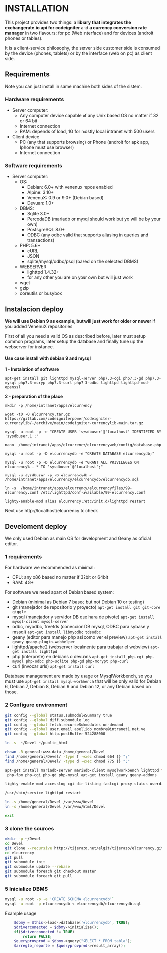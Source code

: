 # INSTALLATION

This project provides two things: a **library that integrates 
the exchangerate.io api for codeigniter** and **a currency conversion rate manager** 
in two flavours: for pc (Web interface) and for devices (androit phones or tables).

It is a client-service philosophy, the server side customer side is 
consumed by the device (phones, tablets) or by the interface (web on pc) as client side.

## Requirements

Note you can just install in same machine both sides of the sistem.

### Hardware requirements

* Server computer:
    * Any computer device capable of any Unix based OS no matter if 32 or 64 bit
    * Internet connection
    * RAM: depends of load, 1G for mostly local intranet with 500 users
* Client device
    * PC (any that supports browsing) or Phone (androit for apk app, Iphone must use browser)
    * Internet connection

### Software requirements

* Server computer:
    * OS: 
        * Debian: 6.0+ with venenux repos enabled
        * Alpine: 3.10+
        * VenenuX: 0.9 or 9.0+ (Debian based)
        * Devuan: 1.0+
    * DBMS:
        * Sqlite 3.0+
        * PercodaDB (mariadb or mysql should work but yo will be by your own)
        * PostsgreSQL 8.0+
        * ODBC (any odbc valid that supports aliasing in queries and transactions)
    * PHP: 5.6+
        * cURL
        * JSON
        * sqlite/mysql/odbc/psql (based on the selected DBMS)
    * WEBSERVER
        * lighttpd 1.4.32+
        * for any other you are on your own but will just work
    * wget
    * gzip
    * coreutils or busybox

## Instalacion deploy

**We will use Debian 9 as example, but will just work for older or newer** if 
you added VenenuX repositories

First of all you need a valid OS as described before, later must setup common 
programs, later setup the database and finally tune up the webserver for instance.

#### Use case install with debian 9 and mysql

**1 - Instalation of software**

```
apt-get install git lighttpd mysql-server php7.3-cgi php7.3-gd php7.3-mysql php7.3-mcryp php7.3-curl php7.3-odbc lighttpd lighttpd-mod-openssl
```

**2 - preparation of the place**

```
mkdir -p /home/intranet/apps/elcurrency

wget -t0 -O elcurrency.tar.gz https://gitlab.com/codeigniterpower/codeigniter-currencylib/-/archive/main/codeigniter-currencylib-main.tar.gz

mysql -u root -p -e "CREATE USER 'sysdbuser'@'localhost' IDENTIFIED BY  'sysdbuser.1';"

nano  /home/intranet/apps/elcurrency/elcurrencyweb/config/database.php

mysql -u root -p -D elcurrencydb -e "CREATE DATABASE elcurrencydb;"

mysql -u root -p -D elcurrencydb -e "GRANT ALL PRIVILEGES ON elcurrency% . * TO 'sysdbuser'@'localhost';"

mysql -u sysdbuser -p -D elcurrencydb < /home/intranet/apps/elcurrency/elcurrencydb/elcurrencydb.sql

ln -s  /home/intranet/apps/elcurrency/elcurrencyfiles/99-elcurrency.conf /etc/lighttpd/conf-available/99-elcurrency.conf

lighty-enable-mod alias elcurrency;/etc/init.d/lighttpd restart
```

Next use http://localhost/elcurrency  to check

## Develoment deploy

We only used Debian as main OS for development and Geany as oficial editor.

### 1 requirements

For hardware we recommended as minimal:

* CPU: any x86 based no matter if 32bit or 64bit
* RAM: 4G+

For software we need apart of Debian based system:

* Debian (minimal as Debian 7 based but not Debian 10 or testing)
* git (manejador de repositorio y proyecto) `apt-get install git git-core giggle`
* mysql (manejador y servidor DB que hara de pivote) `apt-get install mysql-client mysql-server`
* odbc, myodbc, freetds (coneccion DB mysql, ODBC para sybase y mssql) `apt-get install libmyodbc tdsodbc`
* geany (editor para manejo php asi como ver el preview) `apt-get install geany geany-plugin-webhelper`
* lighttpd/apache2 (webserver localmente para trabajar el webview) `apt-get install lighttpd`
* php (interprete) en debians o devuans `apt-get install php-cgi php-mysql php-odbc php-sqlite php-gd php-mcrypt php-curl`
* curl (invocar urls) `apt-get install curl`

Database management are made by usage or MysqlWorkbench, so you must use `apt-get install mysql-workbench` 
that will be only valid for Debian 6, Debian 7, Debian 8, Debian 9 and Debian 12, or any Debian based on those.

### 2 Configure environment


``` bash
git config --global status.submoduleSummary true
git config --global diff.submodule log
git config --global fetch.recurseSubmodules on-demand
git config --global user.email apellido_nombre@intranet1.net.ve
git config --global http.postBuffer 524288000

ln -s  ~/Devel ~/public_html

chown -R general:www-data /home/general/Devel
find /home/general/Devel/ -type f -exec chmod 664 {} ";"
find /home/general/Devel/ -type d -exec chmod 775 {} ";"

apt-get install mariadb-server mariadb-client mysqlworkbench lighttpd \
 php-fpm php-cgi php-gd php-mysql apt-get install geany geany-addons

lighty-enable-mod accesslog cgi dir-listing fastcgi proxy status userdir usertrack php-fastcgi

/usr/sbin/service lighttpd restart

ln -s /home/general/Devel /var/www/Devel
ln -s /home/general/Devel /var/www/html/Devel

exit
```

### 3 clone the sources


``` bash
mkdir -p ~/Devel
cd Devel
git clone --recursive http://tijerazo.net/elgit/tijerazo/elcurrency.git
cd elcurrency
git pull
git submodule init
git submodule update --rebase
git submodule foreach git checkout master
git submodule foreach git pull
```

### 5 Inicialize DBMS


``` bash
mysql -u root -p -e 'CREATE SCHEMA elcurrencydb'`
mysql -u root -p elcurrencydb < elcurrencydb/elcurrencydb.sql
```

Example usage


``` php
	$dbmy = $this->load->database('elcurrencydb', TRUE);
	$driverconected = $dbmy->initialize();
	if($driverconected != TRUE)
		return FALSE;
	$queryprovprod = $dbmy->query("SELECT * FROM tabla");
	$arreglo_reporte = $queryprovprod->result_array();
```

